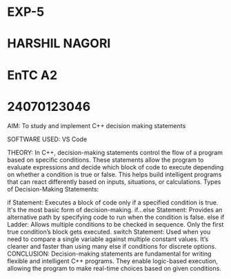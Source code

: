 # EXP-5
# HARSHIL NAGORI
# EnTC A2
# 24070123046
AIM: To study and implement C++ decision making statements

SOFTWARE USED: VS Code

THEORY: In C++, decision-making statements control the flow of a program based on specific conditions. These statements allow the program to evaluate expressions and decide which block of code to execute depending on whether a condition is true or false. This helps build intelligent programs that can react differently based on inputs, situations, or calculations. Types of Decision-Making Statements:

if Statement: Executes a block of code only if a specified condition is true. It's the most basic form of decision-making.
if...else Statement: Provides an alternative path by specifying code to run when the condition is false.
else if Ladder: Allows multiple conditions to be checked in sequence. Only the first true condition’s block gets executed.
switch Statement: Used when you need to compare a single variable against multiple constant values. It’s cleaner and faster than using many else if conditions for discrete options.
CONCLUSION: Decision-making statements are fundamental for writing flexible and intelligent C++ programs. They enable logic-based execution, allowing the program to make real-time choices based on given conditions.
